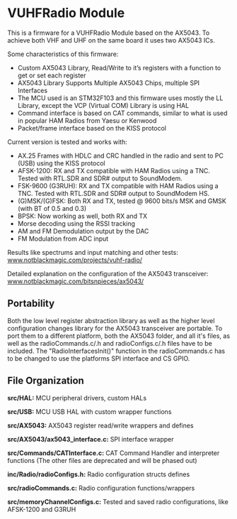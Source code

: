 # VUHFRadio Module

This is a firmware for a VUHFRadio Module based on the AX5043.
To achieve both VHF and UHF on the same board it uses two AX5043 ICs. 

Some characteristics of this firmware:
-	Custom AX5043 Library, Read/Write to it’s registers with a function to get or set each register
-	AX5043 Library Supports Multiple AX5043 Chips, multiple SPI Interfaces
-	The MCU used is an STM32F103 and this firmware uses mostly the LL Library, except the VCP (Virtual COM) Library is using HAL
-	Command interface is based on CAT commands, similar to what is used in popular HAM Radios from Yaesu or Kenwood
-   Packet/frame interface based on the KISS protocol

Current version is tested and works with:
- AX.25 Frames with HDLC and CRC handled in the radio and sent to PC (USB) using the KISS protocol
- AFSK-1200: RX and TX compatible with HAM Radios using a TNC. Tested with RTL.SDR and SDR# output to SoundModem.
- FSK-9600 (G3RUH): RX and TX compatible with HAM Radios using a TNC. Tested with RTL.SDR and SDR# output to SoundModem HS.
- (G)MSK/(G)FSK: Both RX and TX, tested @ 9600 bits/s MSK and GMSK (with BT of 0.5 and 0.3)
- BPSK: Now working as well, both RX and TX
- Morse decoding using the RSSI tracking
- AM and FM Demodulation output by the DAC
- FM Modulation from ADC input

Results like spectrums and input matching and other tests: www.notblackmagic.com/projects/vuhf-radio/

Detailed explanation on the configuration of the AX5043 transceiver: www.notblackmagic.com/bitsnpieces/ax5043/

## Portability

Both the low level register abstraction library as well as the higher level configuration changes library for the AX5043 transceiver are portable. To port them to a different platform, both the AX5043 folder, and all it's files, as well as the radioCommands.c/.h and radioConfigs.c/.h files have to be included. The "RadioInterfacesInit()" function in the radioCommands.c has to be changed to use the platforms SPI interface and CS GPIO.

## File Organization

**src/HAL:** MCU peripheral drivers, custom HALs

**src/USB:** MCU USB HAL with custom wrapper functions

**src/AX5043:** AX5043 register read/write wrappers and defines

**src/AX5043/ax5043_interface.c:** SPI interface wrapper

**src/Commands/CATInterface.c:** CAT Command Handler and interpreter functions (The other files are deprecated and will be phased out)

**inc/Radio/radioConfigs.h:** Radio configuration structs defines

**src/radioCommands.c:** Radio configuration functions/wrappers

**src/memoryChannelConfigs.c:** Tested and saved radio configurations, like AFSK-1200 and G3RUH
